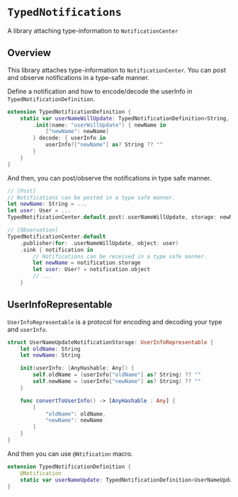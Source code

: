 # ``TypedNotifications``

A library attaching type-information to `NotificationCenter`

## Overview

This library attaches type-information to `NotificationCenter`.
You can post and observe notifications in a type-safe manner.

Define a notification and how to encode/decode the userInfo in `TypedNotificationDefinition`.
```swift
extension TypedNotificationDefinition {
    static var userNameWillUpdate: TypedNotificationDefinition<String, User> {
        .init(name: "userWillUpdate") { newName in
            ["newName": newName]
        } decode: { userInfo in
            userInfo?["newName"] as? String ?? ""
        }
    }
}
```

And then, you can post/observe the notifications in type safe manner.
```swift
// [Post]
// Notifications can be posted in a type safe manner.
let newName: String = ...
let user: User = ...
TypedNotificationCenter.default.post(.userNameWillUpdate, storage: newName, object: user)

// [Observation]
TypedNotificationCenter.default
    .publisher(for: .userNameWillUpdate, object: user)
    .sink { notification in
        // Notifications can be received in a type safe manner.
        let newName = notification.storage
        let user: User? = notification.object
        // ...
    }
```

## UserInfoRepresentable

``UserInfoRepresentable`` is a protocol for encoding and decoding your type and `userInfo`.

```swift
struct UserNameUpdateNotificationStorage: UserInfoRepresentable {
    let oldName: String
    let newName: String

    init(userInfo: [AnyHashable: Any]) {
        self.oldName = (userInfo["oldName"] as? String) ?? ""
        self.newName = (userInfo["newName"] as? String) ?? ""
    }

    func convertToUserInfo() -> [AnyHashable : Any] {
        [
            "oldName": oldName,
            "newName": newName
        ]
    }
}
```

And then you can use `@Ntification` macro.
```swift
extension TypedNotificationDefinition {
    @Notification
    static var userNameUpdate: TypedNotificationDefinition<UserNameUpdateNotificationStorage, User> 
}
```
